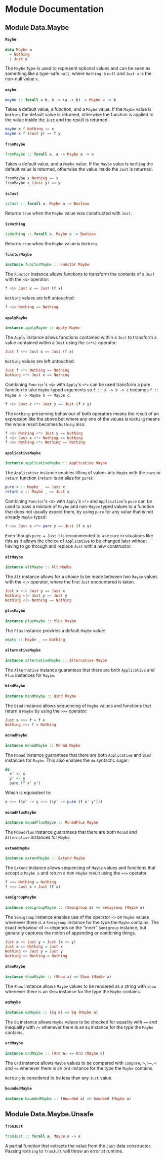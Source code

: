 # Module Documentation

## Module Data.Maybe

#### `Maybe`

``` purescript
data Maybe a
  = Nothing 
  | Just a
```

The `Maybe` type is used to represent optional values and can be seen as
something like a type-safe `null`, where `Nothing` is `null` and `Just x`
is the non-null value `x`.

#### `maybe`

``` purescript
maybe :: forall a b. b -> (a -> b) -> Maybe a -> b
```

Takes a default value, a function, and a `Maybe` value. If the `Maybe`
value is `Nothing` the default value is returned, otherwise the function
is applied to the value inside the `Just` and the result is returned.

``` purescript
maybe x f Nothing == x
maybe x f (Just y) == f y
```

#### `fromMaybe`

``` purescript
fromMaybe :: forall a. a -> Maybe a -> a
```

Takes a default value, and a `Maybe` value. If the `Maybe` value is
`Nothing` the default value is returned, otherwise the value inside the
`Just` is returned.

``` purescript
fromMaybe x Nothing == x
fromMaybe x (Just y) == y
```

#### `isJust`

``` purescript
isJust :: forall a. Maybe a -> Boolean
```

Returns `true` when the `Maybe` value was constructed with `Just`.

#### `isNothing`

``` purescript
isNothing :: forall a. Maybe a -> Boolean
```

Returns `true` when the `Maybe` value is `Nothing`.

#### `functorMaybe`

``` purescript
instance functorMaybe :: Functor Maybe
```

The `Functor` instance allows functions to transform the contents of a
`Just` with the `<$>` operator:

``` purescript
f <$> Just x == Just (f x)
```

`Nothing` values are left untouched:

``` purescript
f <$> Nothing == Nothing
```

#### `applyMaybe`

``` purescript
instance applyMaybe :: Apply Maybe
```

The `Apply` instance allows functions contained within a `Just` to
transform a value contained within a `Just` using the `(<*>)` operator:

``` purescript
Just f <*> Just x == Just (f x)
```

`Nothing` values are left untouched:

``` purescript
Just f <*> Nothing == Nothing
Nothing <*> Just x == Nothing
```

Combining `Functor`'s `<$>` with `Apply`'s `<*>` can be used transform a
pure function to take `Maybe`-typed arguments so `f :: a -> b -> c`
becomes `f :: Maybe a -> Maybe b -> Maybe c`:

``` purescript
f <$> Just x <*> Just y == Just (f x y)
```

The `Nothing`-preserving behaviour of both operators means the result of
an expression like the above but where any one of the values is `Nothing`
means the whole result becomes `Nothing` also:

``` purescript
f <$> Nothing <*> Just y == Nothing
f <$> Just x <*> Nothing == Nothing
f <$> Nothing <*> Nothing == Nothing
```

#### `applicativeMaybe`

``` purescript
instance applicativeMaybe :: Applicative Maybe
```

The `Applicative` instance enables lifting of values into `Maybe` with the
`pure` or `return` function (`return` is an alias for `pure`):

``` purescript
pure x :: Maybe _ == Just x
return x :: Maybe _ == Just x
```

Combining `Functor`'s `<$>` with `Apply`'s `<*>` and `Applicative`'s
`pure` can be used to pass a mixture of `Maybe` and non-`Maybe` typed
values to a function that does not usually expect them, by using `pure`
for any value that is not already `Maybe` typed:

``` purescript
f <$> Just x <*> pure y == Just (f x y)
```

Even though `pure = Just` it is recommended to use `pure` in situations
like this as it allows the choice of `Applicative` to be changed later
without having to go through and replace `Just` with a new constructor.

#### `altMaybe`

``` purescript
instance altMaybe :: Alt Maybe
```

The `Alt` instance allows for a choice to be made between two `Maybe`
values with the `<|>` operator, where the first `Just` encountered
is taken.

``` purescript
Just x <|> Just y == Just x
Nothing <|> Just y == Just y
Nothing <|> Nothing == Nothing
```

#### `plusMaybe`

``` purescript
instance plusMaybe :: Plus Maybe
```

The `Plus` instance provides a default `Maybe` value:

``` purescript
empty :: Maybe _ == Nothing
```

#### `alternativeMaybe`

``` purescript
instance alternativeMaybe :: Alternative Maybe
```

The `Alternative` instance guarantees that there are both `Applicative` and
`Plus` instances for `Maybe`.

#### `bindMaybe`

``` purescript
instance bindMaybe :: Bind Maybe
```

The `Bind` instance allows sequencing of `Maybe` values and functions that
return a `Maybe` by using the `>>=` operator:

``` purescript
Just x >>= f = f x
Nothing >>= f = Nothing
```

#### `monadMaybe`

``` purescript
instance monadMaybe :: Monad Maybe
```

The `Monad` instance guarantees that there are both `Applicative` and
`Bind` instances for `Maybe`. This also enables the `do` syntactic sugar:

``` purescript
do
  x' <- x
  y' <- y
  pure (f x' y')
```

Which is equivalent to:

``` purescript
x >>= (\x' -> y >>= (\y' -> pure (f x' y')))
```

#### `monadPlusMaybe`

``` purescript
instance monadPlusMaybe :: MonadPlus Maybe
```

The `MonadPlus` instance guarantees that there are both `Monad` and
`Alternative` instances for `Maybe`.

#### `extendMaybe`

``` purescript
instance extendMaybe :: Extend Maybe
```

The `Extend` instance allows sequencing of `Maybe` values and functions
that accept a `Maybe a` and return a non-`Maybe` result using the
`<<=` operator.

``` purescript
f <<= Nothing = Nothing
f <<= Just x = Just (f x)
```

#### `semigroupMaybe`

``` purescript
instance semigroupMaybe :: (Semigroup a) => Semigroup (Maybe a)
```

The `Semigroup` instance enables use of the operator `<>` on `Maybe` values
whenever there is a `Semigroup` instance for the type the `Maybe` contains.
The exact behaviour of `<>` depends on the "inner" `Semigroup` instance,
but generally captures the notion of appending or combining things.

``` purescript
Just x <> Just y = Just (x <> y)
Just x <> Nothing = Just x
Nothing <> Just y = Just y
Nothing <> Nothing = Nothing
```

#### `showMaybe`

``` purescript
instance showMaybe :: (Show a) => Show (Maybe a)
```

The `Show` instance allows `Maybe` values to be rendered as a string with
`show` whenever there is an `Show` instance for the type the `Maybe`
contains.

#### `eqMaybe`

``` purescript
instance eqMaybe :: (Eq a) => Eq (Maybe a)
```

The `Eq` instance allows `Maybe` values to be checked for equality with
`==` and inequality with `/=` whenever there is an `Eq` instance for the
type the `Maybe` contains.

#### `ordMaybe`

``` purescript
instance ordMaybe :: (Ord a) => Ord (Maybe a)
```

The `Ord` instance allows `Maybe` values to be compared with
`compare`, `>`, `>=`, `<` and `<=` whenever there is an `Ord` instance for
the type the `Maybe` contains.

`Nothing` is considered to be less than any `Just` value.

#### `boundedMaybe`

``` purescript
instance boundedMaybe :: (Bounded a) => Bounded (Maybe a)
```



## Module Data.Maybe.Unsafe

#### `fromJust`

``` purescript
fromJust :: forall a. Maybe a -> a
```

A partial function that extracts the value from the `Just` data
constructor. Passing `Nothing` to `fromJust` will throw an error at
runtime.



